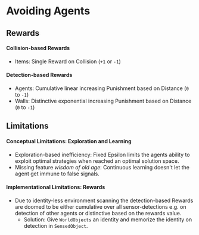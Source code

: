 # Avoiding Agents

## Rewards

#### Collision-based Rewards

* Items: Single Reward on Collision (`+1` or `-1`)

#### Detection-based Rewards

* Agents: Cumulative linear increasing Punishment based on Distance (`0` to `-1`)
* Walls: Distinctive exponential increasing Punishment based on Distance (`0` to `-1`)

## Limitations

#### Conceptual Limitations: Exploration and Learning

- Exploration-based inefficiency: Fixed Epsilon limits the agents ability to exploit optimal strategies when reached an optimal solution space.
- Missing feature *wisdom of old age*: Continuous learning doesn't let the agent get immune to false signals.

#### Implementational Limitations: Rewards

- Due to identity-less environment scanning the detection-based Rewards are doomed to be either cumulative over all sensor-detections e.g. on detection of other agents or distinctive based on the rewards value.
  - Solution: Give `WorldObjects` an identity and memorize the identity on detection in `SensedObject`.
